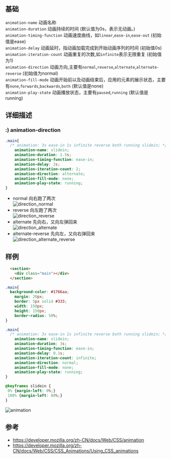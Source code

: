 
## 基础

`animation-name` 动画名称  
`animation-duration` 动画持续的时间 (默认值为0s，表示无动画。)  
`animation-timing-function` 动画速度曲线，如`linear`,`ease-in`,`ease-out` (初始值是ease)  
`animation-delay` 动画延时，指动画加载完成到开始动画序列的时间  (初始值0s)  
`animation-iteration-count` 动画重复的次数,如`infinite`表示无限重复  (初始值为1)  
`animation-direction` 动画方向,主要有`normal`,`reverse`,`alternate`,`alternate-reverse`  (初始值为normal)  
`animation-fill-mode` 动画开始前以及动画结束后，应用的元素的展示状态，主要有`none`,`forwards`,`backwards`,`both`  (默认值是none)  
`animation-play-state` 动画播放状态，主要有`paused`,`running`  (默认值是running)  

## 详细描述

### :) animation-direction 
```css
.main{
  /* animation: 3s ease-in 1s infinite reverse both running slidein; */
    animation-name: slidein;
    animation-duration: 1.5s;
    animation-timing-function: ease-in;
    animation-delay: 2s;
    animation-iteration-count: 2;
    animation-direction: alternate;
    animation-fill-mode: none; 
    animation-play-state: running;
}
```

-  normal 向右跑了两次  
![direction_normal](https://user-images.githubusercontent.com/16630659/59479614-4379c780-8e90-11e9-8f3d-61565c2de7d9.gif)
- reverse 向左跑了两次  
![direction_reverse](https://user-images.githubusercontent.com/16630659/59479611-42e13100-8e90-11e9-8e70-a1dbf4a54f6d.gif)
- alternate 先向右，又向左弹回来  
![direction_alternate](https://user-images.githubusercontent.com/16630659/59479612-42e13100-8e90-11e9-8f77-ae77d6a70a72.gif)
- alternate-reverse  先向左，又向右弹回来  
![direction_alternate_reverse](https://user-images.githubusercontent.com/16630659/59479613-4379c780-8e90-11e9-8c36-d4eb3970219f.gif)








## 样例

```html
  <section>
    <div class="main"></div>
  </section>
```

```css
.main{
  background-color: #1766aa;
    margin: 20px;
    border: 5px solid #333;
    width: 150px;
    height: 150px;
    border-radius: 50%;
}

.main{
  /* animation: 3s ease-in 1s infinite reverse both running slidein; */
    animation-name: slidein;
    animation-duration: 3s;
    animation-timing-function: ease-in;
    animation-delay: 0.1s;
    animation-iteration-count: infinite;
    animation-direction: normal;
    animation-fill-mode: none;
    animation-play-state: running;
}

@keyframes slidein {
 0% {margin-left: 0%;}
 100% {margin-left: 80%;}
}
```

![animation](https://user-images.githubusercontent.com/16630659/59418639-f21ff880-8dfb-11e9-8771-3fccb3da8088.gif)


## 参考
- https://developer.mozilla.org/zh-CN/docs/Web/CSS/animation
- https://developer.mozilla.org/zh-CN/docs/Web/CSS/CSS_Animations/Using_CSS_animations

